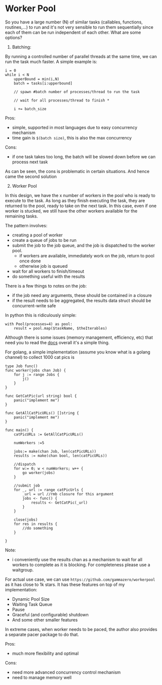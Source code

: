 # Worker Pool

So you have a large number (N) of similar tasks (callables, functions, routines,...) to run and it's not very sensible to run them sequentially since each of them can be run independent of each other. What are some options? 

1. Batching: 

By running a controlled number of parallel threads at the same time, we can run the task much faster. A simple example is:

```
i = 0
while i < N
    upperBound = min(i,N)
    batch = tasks[i:upperbound]

    // spawn #batch number of processes/thread to run the task 

    // wait for all processes/thread to finish * 

    i += batch_size
```

Pros: 
* simple, supported in most languages due to easy concurrency mechanism
* time gain is `$(batch size)`, this is also the max concurrency

Cons:
* if one task takes too long, the batch will be slowed down before we can process next task

As can be seen, the cons is problematic in certain situations. And hence came the second solution

2. Worker Pool

In this design, we have the x number of workers in the pool who is ready to execute to the task. As long as they finish executing the task, they are returned to the pool, ready to take on the next task. In this case, even if one worker is stucked, we still have the other workers available for the remaining tasks. 

The pattern involves:
* creating a pool of worker
* create a queue of jobs to be run
* submit the job to the job queue, and the job is dispatched to the worker pool. 
    * if workers are available, immediately work on the job, return to pool once done
    * otherwise job is queued 
* wait for all workers to finish/timeout 
* do something useful with the results 

There is a few things to notes on the job:
* if the job need any arguments, these should be contained in a closure
* if the result needs to be aggregated, the results data struct should be concurrent-write safe


In python this is ridiculously simple: 
```
with Pool(processes=4) as pool: 
    result = pool.map($taskName, $theIterables)
```

Although there is some issues (memory management, efficiency, etc) that need you to read the [docs](https://docs.python.org/3/library/multiprocessing.html#multiprocessing.pool.Pool) overall it's a simple thing. 


For golang, a simple implementation (assume you know what is a golang channel) to collect 1000 cat pics is 
```
type Job func() 
func worker(jobs chan Job) {
    for j := range Jobs {
        j()
    }
}

func GetCatPic(url string) bool {
    panic("implement me")
}

func GetAllCatPicURLs() []string {
    panic("implement me")
}

func main() {
    catPicURLs := GetAllCatPicURLs()

    numWorkers :=5 

    jobs:= make(chan Job, len(catPicURLs))
    results := make(chan bool, len(catPicURLs))

    //dispatch 
    for w:= 0; w < numWorkers; w++ {
        go worker(jobs)
    }

    //submit job 
    for _, url := range catPicUrls {
        _url = url //rmb closure for this argument 
        jobs <- func() {
            results <- GetCatPic(_url)
        }
    }

    close(jobs)
    for res in results {
        //do something
    }

}

```

Note:
* i conveniently use the results chan as a mechanism to wait for all workers to complete as it is blocking. For completeness please use a waitgroup. 

For actual use case, we can use `https://github.com/gammazero/workerpool` as it has close to 1k stars. It has these features on top of my implementation:
* Dynamic Pool Size
* Waiting Task Queue 
* Pause
* Graceful (and configurable) shutdown 
* And some other smaller features

In extreme cases, when worker needs to be paced, the author also provides a separate pacer package to do that. 


Pros:
* much more flexibility and optimal

Cons:
* need more advanced concurrency control mechanism
* need to manage memory well 